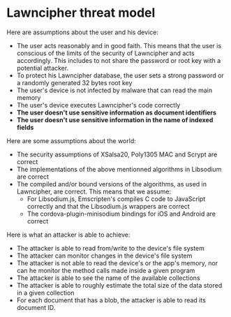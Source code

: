 # Lawncipher threat model

Here are assumptions about the user and his device:
* The user acts reasonably and in good faith. This means that the user is conscious of the limits of the security of Lawncipher and acts accordingly. This includes to not share the password or root key with a potential attacker.
* To protect his Lawncipher database, the user sets a strong password or a randomly generated 32 bytes root key
* The user's device is not infected by malware that can read the main memory
* The user's device executes Lawncipher's code correctly
* __The user doesn't use sensitive information as document identifiers__
* __The user doesn't use sensitive information in the name of indexed fields__

Here are some assumptions about the world:
* The security assumptions of XSalsa20, Poly1305 MAC and Scrypt are correct
* The implementations of the above mentionned algorithms in Libsodium are correct
* The compiled and/or bound versions of the algorithms, as used in Lawncipher, are correct. This means that we assume:
  * For Libsodium.js, Emscripten's compiles C code to JavaScript correctly and that the Libsodium.js wrappers are correct
  * The cordova-plugin-minisodium bindings for iOS and Android are correct

Here is what an attacker is able to achieve:
* The attacker is able to read from/write to the device's file system
* The attacker can monitor changes in the device's file system
* The attacker is not able to read the device's or the app's memory, nor can he monitor the method calls made inside a given program
* The attacker is able to see the name of the available collections
* The attacker is able to roughly estimate the total size of the data stored in a given collection
* For each document that has a blob, the attacker is able to read its document ID.
